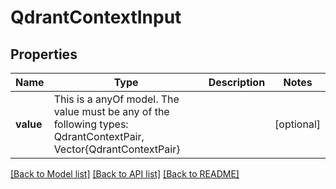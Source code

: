# QdrantContextInput



## Properties
Name | Type | Description | Notes
------------ | ------------- | ------------- | -------------
**value** | This is a anyOf model. The value must be any of the following types: QdrantContextPair, Vector{QdrantContextPair} |  | [optional] 





[[Back to Model list]](../README.md#models) [[Back to API list]](../README.md#api-endpoints) [[Back to README]](../README.md)


